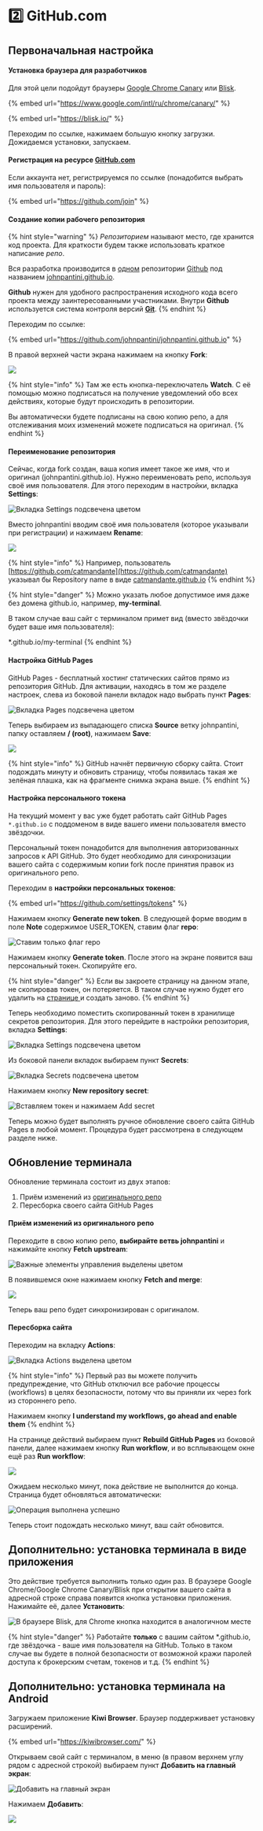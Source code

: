 # 2️⃣ GitHub.com

## Первоначальная настройка

#### Установка браузера для разработчиков

Для этой цели подойдут браузеры [Google Chrome Canary](https://www.google.com/intl/ru/chrome/canary/) или [Blisk](https://blisk.io/).

{% embed url="https://www.google.com/intl/ru/chrome/canary/" %}

{% embed url="https://blisk.io/" %}

Переходим по ссылке, нажимаем большую кнопку загрузки. Дожидаемся установки, запускаем.

#### Регистрация на ресурсе [GitHub.com](https://github.com/)

Если аккаунта нет, регистрируемся по ссылке \(понадобится выбрать имя пользователя и пароль\):

{% embed url="https://github.com/join" %}

#### Создание копии рабочего репозитория

{% hint style="warning" %}
_Репозиторием_ называют место, где хранится код проекта. Для краткости будем также использовать краткое написание _репо_.

Вся разработка производится в [одном](https://ru.wikipedia.org/wiki/%D0%9C%D0%BE%D0%BD%D0%BE%D1%80%D0%B5%D0%BF%D0%BE%D0%B7%D0%B8%D1%82%D0%BE%D1%80%D0%B8%D0%B9) репозитории [Github](https://github.com/) под названием  [johnpantini.github.io](https://github.com/johnpantini/johnpantini.github.io).

**Github** нужен для удобного распространения исходного кода всего проекта между заинтересованными участниками. Внутри **Github** используется система контроля версий [**Git**](https://ru.wikipedia.org/wiki/Git).
{% endhint %}

Переходим по ссылке:

{% embed url="https://github.com/johnpantini/johnpantini.github.io" %}

В правой верхней части экрана нажимаем на кнопку **Fork**:

![](../.gitbook/assets/image%20%28250%29.png)

{% hint style="info" %}
Там же есть кнопка-переключатель **Watch**. С её помощью можно подписаться на получение уведомлений обо всех действиях, которые будут происходить в репозитории.

Вы автоматически будете подписаны на свою копию репо, а для отслеживания моих изменений можете подписаться на оригинал.
{% endhint %}

#### Переименование репозитория

Сейчас, когда fork создан, ваша копия имеет такое же имя, что и оригинал \(johnpantini.github.io\). Нужно переименовать репо, используя своё имя пользователя. Для этого переходим в настройки, вкладка **Settings**:

![&#x412;&#x43A;&#x43B;&#x430;&#x434;&#x43A;&#x430; Settings &#x43F;&#x43E;&#x434;&#x441;&#x432;&#x435;&#x447;&#x435;&#x43D;&#x430; &#x446;&#x432;&#x435;&#x442;&#x43E;&#x43C;](../.gitbook/assets/image%20%28238%29.png)

Вместо johnpantini вводим своё имя пользователя \(которое указывали при регистрации\) и нажимаем **Rename**:

![](../.gitbook/assets/image%20%28249%29.png)

{% hint style="info" %}
Например, пользователь [https://github.com/catmandante](https://github.com/catmandante) указывал бы Repository name в виде [catmandante.github.io](https://github.com/catmandante/catmandante.github.io)
{% endhint %}

{% hint style="danger" %}
Можно указать любое допустимое имя даже без домена github.io, например, **my-terminal**.

В таком случае ваш сайт с терминалом примет вид \(вместо звёздочки будет ваше имя пользователя\):

\*.github.io/my-terminal
{% endhint %}

#### Настройка GitHub Pages

GitHub Pages - бесплатный хостинг статических сайтов прямо из репозитория GitHub. Для активации, находясь в том же разделе настроек, слева из боковой панели вкладок надо выбрать пункт **Pages**:

![&#x412;&#x43A;&#x43B;&#x430;&#x434;&#x43A;&#x430; Pages &#x43F;&#x43E;&#x434;&#x441;&#x432;&#x435;&#x447;&#x435;&#x43D;&#x430; &#x446;&#x432;&#x435;&#x442;&#x43E;&#x43C;](../.gitbook/assets/image%20%28237%29.png)

Теперь выбираем из выпадающего списка **Source** ветку johnpantini, папку оставляем **/ \(root\)**, нажимаем **Save**:

![](../.gitbook/assets/image%20%28239%29.png)

{% hint style="info" %}
GitHub начнёт первичную сборку сайта. Стоит подождать минуту и обновить страницу, чтобы появилась такая же зелёная плашка, как на фрагменте снимка экрана выше.
{% endhint %}

#### Настройка персонального токена

На текущий момент у вас уже будет работать сайт GitHub Pages `*.github.io` с поддоменом в виде вашего имени пользователя вместо звёздочки.

Персональный токен понадобится для выполнения авторизованных запросов к API GitHub. Это будет необходимо для синхронизации вашего сайта с содержимым копии fork после принятия правок из оригинального репо.

Переходим в **настройки персональных токенов**:

{% embed url="https://github.com/settings/tokens" %}

Нажимаем кнопку **Generate new token**. В следующей форме вводим в поле **Note** содержимое USER\_TOKEN, ставим флаг **repo**:

![&#x421;&#x442;&#x430;&#x432;&#x438;&#x43C; &#x442;&#x43E;&#x43B;&#x44C;&#x43A;&#x43E; &#x444;&#x43B;&#x430;&#x433; repo](../.gitbook/assets/image%20%28247%29.png)

Нажимаем кнопку **Generate token**. После этого на экране появится ваш персональный токен. Скопируйте его.

{% hint style="danger" %}
Если вы закроете страницу на данном этапе, не скопировав токен, он потеряется. В таком случае нужно будет его удалить на [странице ](https://github.com/settings/tokens)и создать заново.
{% endhint %}

Теперь необходимо поместить скопированный токен в хранилище секретов репозитория. Для этого перейдите в настройки репозитория, вкладка **Settings**:

![&#x412;&#x43A;&#x43B;&#x430;&#x434;&#x43A;&#x430; Settings &#x43F;&#x43E;&#x434;&#x441;&#x432;&#x435;&#x447;&#x435;&#x43D;&#x430; &#x446;&#x432;&#x435;&#x442;&#x43E;&#x43C;](../.gitbook/assets/image%20%28238%29.png)

Из боковой панели вкладок выбираем пункт **Secrets**:

![&#x412;&#x43A;&#x43B;&#x430;&#x434;&#x43A;&#x430; Secrets &#x43F;&#x43E;&#x434;&#x441;&#x432;&#x435;&#x447;&#x435;&#x43D;&#x430; &#x446;&#x432;&#x435;&#x442;&#x43E;&#x43C;](../.gitbook/assets/image%20%28242%29.png)

Нажимаем кнопку **New repository secret**:

![&#x412;&#x441;&#x442;&#x430;&#x432;&#x43B;&#x44F;&#x435;&#x43C; &#x442;&#x43E;&#x43A;&#x435;&#x43D; &#x438; &#x43D;&#x430;&#x436;&#x438;&#x43C;&#x430;&#x435;&#x43C; Add secret](../.gitbook/assets/image%20%28236%29.png)

Теперь можно будет выполнять ручное обновление своего сайта GitHub Pages в любой момент. Процедура будет рассмотрена в следующем разделе ниже. 

## Обновление терминала

Обновление терминала состоит из двух этапов:

1. Приём изменений из [оригинального репо](https://github.com/johnpantini/johnpantini.github.io)
2. Пересборка своего сайта GitHub Pages

#### Приём изменений из оригинального репо

Переходите в свою копию репо,  **выбирайте ветвь johnpantini** и нажимайте кнопку **Fetch upstream**:

![&#x412;&#x430;&#x436;&#x43D;&#x44B;&#x435; &#x44D;&#x43B;&#x435;&#x43C;&#x435;&#x43D;&#x442;&#x44B; &#x443;&#x43F;&#x440;&#x430;&#x432;&#x43B;&#x435;&#x43D;&#x438;&#x44F; &#x432;&#x44B;&#x434;&#x435;&#x43B;&#x435;&#x43D;&#x44B; &#x446;&#x432;&#x435;&#x442;&#x43E;&#x43C;](../.gitbook/assets/image%20%28241%29.png)

В появившемся окне нажимаем кнопку **Fetch and merge**:

![](../.gitbook/assets/image%20%28246%29.png)

Теперь ваш репо будет синхронизирован с оригиналом.

#### Пересборка сайта

Переходим на вкладку **Actions**:

![&#x412;&#x43A;&#x43B;&#x430;&#x434;&#x43A;&#x430; Actions &#x432;&#x44B;&#x434;&#x435;&#x43B;&#x435;&#x43D;&#x430; &#x446;&#x432;&#x435;&#x442;&#x43E;&#x43C;](../.gitbook/assets/image%20%28240%29.png)

{% hint style="info" %}
Первый раз вы можете получить предупреждение, что GitHub отключил все рабочие процессы \(workflows\) в целях безопасности, потому что вы приняли их через fork из стороннего репо. 

Нажимаем кнопку **I understand my workflows, go ahead and enable them**
{% endhint %}

На странице действий выбираем пункт **Rebuild GitHub Pages** из боковой панели, далее нажимаем кнопку **Run workflow**, и во всплывающем окне ещё раз **Run workflow**:

![](../.gitbook/assets/image%20%28245%29.png)

Ожидаем несколько минут, пока действие не выполнится до конца. Страница будет обновляться автоматически:

![&#x41E;&#x43F;&#x435;&#x440;&#x430;&#x446;&#x438;&#x44F; &#x432;&#x44B;&#x43F;&#x43E;&#x43B;&#x43D;&#x435;&#x43D;&#x430; &#x443;&#x441;&#x43F;&#x435;&#x448;&#x43D;&#x43E;](../.gitbook/assets/image%20%28243%29.png)

Теперь стоит подождать несколько минут, ваш сайт обновится.

## Дополнительно: установка терминала в виде приложения

Это действие требуется выполнить только один раз. В браузере Google Chrome/Google Chrome Canary/Blisk при открытии вашего сайта в адресной строке справа появится кнопка установки приложения. Нажимайте её, далее **Установить**:

![&#x412; &#x431;&#x440;&#x430;&#x443;&#x437;&#x435;&#x440;&#x435; Blisk, &#x434;&#x43B;&#x44F; Chrome &#x43A;&#x43D;&#x43E;&#x43F;&#x43A;&#x430; &#x43D;&#x430;&#x445;&#x43E;&#x434;&#x438;&#x442;&#x441;&#x44F; &#x432; &#x430;&#x43D;&#x430;&#x43B;&#x43E;&#x433;&#x438;&#x447;&#x43D;&#x43E;&#x43C; &#x43C;&#x435;&#x441;&#x442;&#x435;](../.gitbook/assets/image%20%28248%29.png)

{% hint style="danger" %}
Работайте **только** с вашим сайтом \*.github.io, где звёздочка - ваше имя пользователя на GitHub. Только в таком случае вы будете в полной безопасности от возможной кражи паролей доступа к брокерским счетам, токенов и т.д.
{% endhint %}

## Дополнительно: установка терминала на Android

Загружаем приложение **Kiwi Browser**. Браузер поддерживает установку расширений.

{% embed url="https://kiwibrowser.com/" %}

Открываем свой сайт с терминалом,  в меню \(в правом верхнем углу рядом с адресной строкой\) выбираем пункт **Добавить на главный экран**:

![&#x414;&#x43E;&#x431;&#x430;&#x432;&#x438;&#x442;&#x44C; &#x43D;&#x430; &#x433;&#x43B;&#x430;&#x432;&#x43D;&#x44B;&#x439; &#x44D;&#x43A;&#x440;&#x430;&#x43D;](../.gitbook/assets/image%20%28251%29.png)

Нажимаем **Добавить**:

![](../.gitbook/assets/image%20%28252%29.png)


